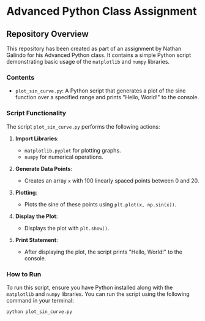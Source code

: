 # Advanced Python Class Assignment

## Repository Overview

This repository has been created as part of an assignment by Nathan Galindo for his Advanced Python class. It contains a simple Python script demonstrating basic usage of the `matplotlib` and `numpy` libraries.

### Contents

- `plot_sin_curve.py`: A Python script that generates a plot of the sine function over a specified range and prints "Hello, World!" to the console.

### Script Functionality

The script `plot_sin_curve.py` performs the following actions:

1. **Import Libraries**: 
    - `matplotlib.pyplot` for plotting graphs.
    - `numpy` for numerical operations.

2. **Generate Data Points**:
    - Creates an array `x` with 100 linearly spaced points between 0 and 20.

3. **Plotting**:
    - Plots the sine of these points using `plt.plot(x, np.sin(x))`.

4. **Display the Plot**:
    - Displays the plot with `plt.show()`.

5. **Print Statement**:
    - After displaying the plot, the script prints "Hello, World!" to the console.

### How to Run

To run this script, ensure you have Python installed along with the `matplotlib` and `numpy` libraries. You can run the script using the following command in your terminal:

```bash
python plot_sin_curve.py
